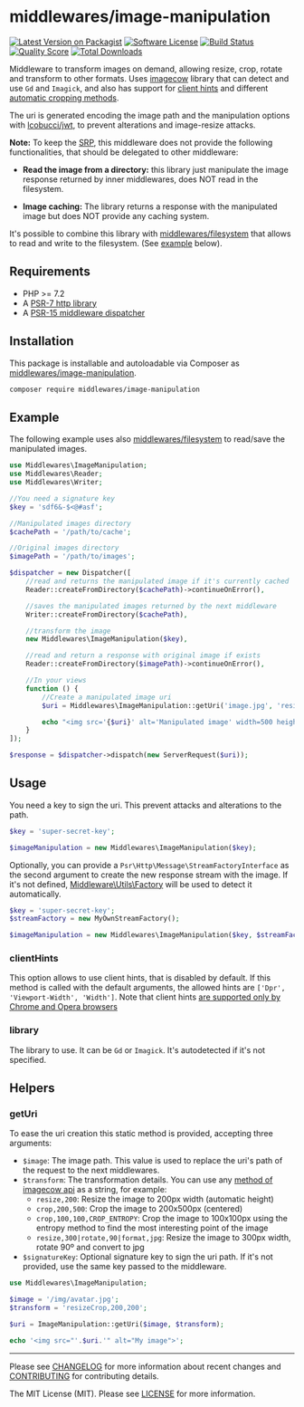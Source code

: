 # middlewares/image-manipulation

[![Latest Version on Packagist][ico-version]][link-packagist]
[![Software License][ico-license]](LICENSE)
[![Build Status][ico-travis]][link-travis]
[![Quality Score][ico-scrutinizer]][link-scrutinizer]
[![Total Downloads][ico-downloads]][link-downloads]

Middleware to transform images on demand, allowing resize, crop, rotate and transform to other formats. Uses [imagecow](https://github.com/oscarotero/imagecow) library that can detect and use `Gd` and `Imagick`, and also has support for [client hints](https://www.smashingmagazine.com/2016/01/leaner-responsive-images-client-hints/) and different [automatic cropping methods](https://github.com/oscarotero/imagecow#automatic-cropping).

The uri is generated encoding the image path and the manipulation options with [lcobucci/jwt](https://github.com/lcobucci/jwt/), to prevent alterations and image-resize attacks.

**Note:** To keep the [SRP](https://en.wikipedia.org/wiki/Single_responsibility_principle), this middleware does not provide the following functionalities, that should be delegated to other middleware:

* **Read the image from a directory:** this library just manipulate the image response returned by inner middlewares, does NOT read in the filesystem.

* **Image caching:** The library returns a response with the manipulated image but does NOT provide any caching system.

It's possible to combine this library with [middlewares/filesystem](https://github.com/middlewares/filesystem) that allows to read and write to the filesystem. (See [example](#example) below).

## Requirements

* PHP >= 7.2
* A [PSR-7 http library](https://github.com/middlewares/awesome-psr15-middlewares#psr-7-implementations)
* A [PSR-15 middleware dispatcher](https://github.com/middlewares/awesome-psr15-middlewares#dispatcher)

## Installation

This package is installable and autoloadable via Composer as [middlewares/image-manipulation](https://packagist.org/packages/middlewares/image-manipulation).

```sh
composer require middlewares/image-manipulation
```

## Example

The following example uses also [middlewares/filesystem](https://github.com/middlewares/filesystem) to read/save the manipulated images.

```php
use Middlewares\ImageManipulation;
use Middlewares\Reader;
use Middlewares\Writer;

//You need a signature key
$key = 'sdf6&-$<@#asf';

//Manipulated images directory
$cachePath = '/path/to/cache';

//Original images directory
$imagePath = '/path/to/images';

$dispatcher = new Dispatcher([
    //read and returns the manipulated image if it's currently cached
    Reader::createFromDirectory($cachePath)->continueOnError(),

    //saves the manipulated images returned by the next middleware
    Writer::createFromDirectory($cachePath),

    //transform the image
    new Middlewares\ImageManipulation($key),

    //read and return a response with original image if exists
    Reader::createFromDirectory($imagePath)->continueOnError(),

    //In your views
    function () {
        //Create a manipulated image uri
        $uri = Middlewares\ImageManipulation::getUri('image.jpg', 'resizeCrop,500,500,CROP_ENTROPY');

        echo "<img src='{$uri}' alt='Manipulated image' width=500 height=500>";
    }
]);

$response = $dispatcher->dispatch(new ServerRequest($uri));
```

## Usage

You need a key to sign the uri. This prevent attacks and alterations to the path. 

```php
$key = 'super-secret-key';

$imageManipulation = new Middlewares\ImageManipulation($key);
```

Optionally, you can provide a `Psr\Http\Message\StreamFactoryInterface` as the second argument to create the new response stream with the image. If it's not defined, [Middleware\Utils\Factory](https://github.com/middlewares/utils#factory) will be used to detect it automatically.

```php
$key = 'super-secret-key';
$streamFactory = new MyOwnStreamFactory();

$imageManipulation = new Middlewares\ImageManipulation($key, $streamFactory);
```

### clientHints

This option allows to use client hints, that is disabled by default. If this method is called with the default arguments, the allowed hints are `['Dpr', 'Viewport-Width', 'Width']`. Note that client hints [are supported only by Chrome and Opera browsers](http://caniuse.com/#feat=client-hints-dpr-width-viewport)

### library

The library to use. It can be `Gd` or `Imagick`. It's autodetected if it's not specified.

## Helpers

### getUri

To ease the uri creation this static method is provided, accepting three arguments:

* `$image`: The image path. This value is used to replace the uri's path of the request to the next middlewares.
* `$transform`: The transformation details. You can use any [method of imagecow api](https://github.com/oscarotero/imagecow#execute-multiple-functions) as a string, for example:
  * `resize,200`: Resize the image to 200px width (automatic height)
  * `crop,200,500`: Crop the image to 200x500px (centered)
  * `crop,100,100,CROP_ENTROPY`: Crop the image to 100x100px using the entropy method to find the most interesting point of the image
  * `resize,300|rotate,90|format,jpg`: Resize the image to 300px width, rotate 90º and convert to jpg
* `$signatureKey`: Optional signature key to sign the uri path. If it's not provided, use the same key passed to the middleware.

```php
use Middlewares\ImageManipulation;

$image = '/img/avatar.jpg';
$transform = 'resizeCrop,200,200';

$uri = ImageManipulation::getUri($image, $transform);

echo '<img src="'.$uri.'" alt="My image">';
```

---

Please see [CHANGELOG](CHANGELOG.md) for more information about recent changes and [CONTRIBUTING](CONTRIBUTING.md) for contributing details.

The MIT License (MIT). Please see [LICENSE](LICENSE) for more information.

[ico-version]: https://img.shields.io/packagist/v/middlewares/image-manipulation.svg?style=flat-square
[ico-license]: https://img.shields.io/badge/license-MIT-brightgreen.svg?style=flat-square
[ico-travis]: https://img.shields.io/travis/middlewares/image-manipulation/master.svg?style=flat-square
[ico-scrutinizer]: https://img.shields.io/scrutinizer/g/middlewares/image-manipulation.svg?style=flat-square
[ico-downloads]: https://img.shields.io/packagist/dt/middlewares/image-manipulation.svg?style=flat-square

[link-packagist]: https://packagist.org/packages/middlewares/image-manipulation
[link-travis]: https://travis-ci.org/middlewares/image-manipulation
[link-scrutinizer]: https://scrutinizer-ci.com/g/middlewares/image-manipulation
[link-downloads]: https://packagist.org/packages/middlewares/image-manipulation
